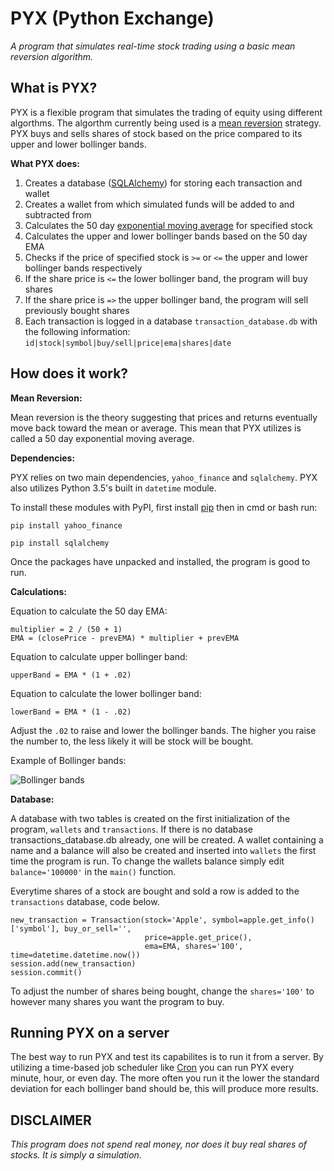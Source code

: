# PYX (Python Exchange)
*A program that simulates real-time stock trading using a basic mean reversion algorithm.*

**What is PYX?**
---------------------------------
PYX is a flexible program that simulates the trading of equity using different algorthms. The algorthm currently being used is a [mean reversion](http://www.investopedia.com/terms/m/meanreversion.asp?lgl=no-infinite) strategy. PYX buys and sells shares of stock based on the price compared to its upper and lower bollinger bands.

**What PYX does:**

1. Creates a database ([SQLAlchemy](http://www.sqlalchemy.org/)) for storing each transaction and wallet
2. Creates a wallet from which simulated funds will be added to and subtracted from
3. Calculates the 50 day [exponential moving average](http://www.investopedia.com/terms/e/ema.asp?lgl=no-infinite) for specified stock
4. Calculates the upper and lower bollinger bands based on the 50 day EMA
5. Checks if the price of specified stock is `>=` or `<=` the upper and lower bollinger bands respectively
6. If the share price is `<=` the lower bollinger band, the program will buy shares
7. If the share price is `=>` the upper bollinger band, the program will sell previously bought shares
8. Each transaction is logged in a database `transaction_database.db` with the following information:
`id|stock|symbol|buy/sell|price|ema|shares|date`

**How does it work?**
---------------------------------

**Mean Reversion:**

Mean reversion is the theory suggesting that prices and returns eventually move back toward the mean or average. This mean that PYX utilizes is called a 50 day exponential moving average.

**Dependencies:**

PYX relies on two main dependencies, `yahoo_finance` and `sqlalchemy`. PYX also utilizes Python 3.5's built in `datetime` module.

To install these modules with PyPI, first install [pip](https://pip.pypa.io/en/stable/installing/) then in cmd or bash run:

`pip install yahoo_finance`

`pip install sqlalchemy`

Once the packages have unpacked and installed, the program is good to run.

**Calculations:**

Equation to calculate the 50 day EMA:

```
multiplier = 2 / (50 + 1)
EMA = (closePrice - prevEMA) * multiplier + prevEMA
```
Equation to calculate upper bollinger band:

`upperBand = EMA * (1 + .02)`

Equation to calculate the lower bollinger band:

`lowerBand = EMA * (1 - .02)`

Adjust the `.02` to raise and lower the bollinger bands. The higher you raise the number to, the less likely it will be stock will be bought.

Example of Bollinger bands:

![Bollinger bands](http://i.imgur.com/5qoaeKo.jpg "Bollinger bands")

**Database:**

A database with two tables is created on the first initialization of the program, `wallets` and `transactions`. If there is no database transactions_database.db already, one will be created. A wallet containing a name and a balance will also be created and inserted into `wallets` the first time the program is run. To change the wallets balance simply edit `balance='100000'` in the `main()` function.

Everytime shares of a stock are bought and sold a row is added to the `transactions` database, code below.
```
new_transaction = Transaction(stock='Apple', symbol=apple.get_info()['symbol'], buy_or_sell='',
                              price=apple.get_price(),
                              ema=EMA, shares='100', time=datetime.datetime.now())
session.add(new_transaction)
session.commit()
```
To adjust the number of shares being bought, change the `shares='100'` to however many shares you want the program to buy.

**Running PYX on a server**
---------------------------------
The best way to run PYX and test its capabilites is to run it from a server. By utilizing a time-based job scheduler like [Cron](https://en.wikipedia.org/wiki/Cron) you can run PYX every minute, hour, or even day. The more often you run it the lower the standard deviation for each bollinger band should be, this will produce more results. 

**DISCLAIMER**
---------------------------------
*This program does not spend real money, nor does it buy real shares of stocks. It is simply a simulation.*
